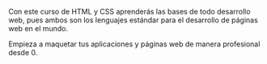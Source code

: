 Con este curso de HTML y CSS aprenderás las bases de todo desarrollo web, pues ambos son los lenguajes estándar para el desarrollo de páginas web en el mundo.

Empieza a maquetar tus aplicaciones y páginas web de manera profesional desde 0.